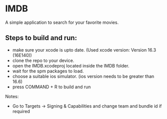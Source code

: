 # IMDB
A simple application to search for your favorite movies.

## Steps to build and run:
- make sure your xcode is upto date. (Used xcode version: Version 16.3 (16E140))
- clone the repo to your device.
- open the IMDB.xcodeproj located inside the IMDB folder.
- wait for the spm packages to load.
- choose a suitable ios simulator. (ios version needs to be greater than 16.6)
- press COMMAND + R to build and run

Notes:
- Go to Targets -> Signing & Capabilities and change team and bundle id if required
